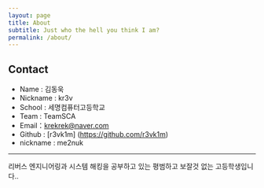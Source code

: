 ```yaml
---
layout: page
title: About
subtitle: Just who the hell you think I am?
permalink: /about/
---
```


## Contact
  * Name : 김동욱
  * Nickname : kr3v
  * School : 세명컴퓨터고등학교
  * Team : TeamSCA
  * Email：krekrek@naver.com
  * Github : [r3vk1m] (https://github.com/r3vk1m)
  * nickname : me2nuk
* * *

리버스 엔지니어링과 시스템 해킹을 공부하고 있는 평범하고 보잘것 없는 고등학생입니다..
